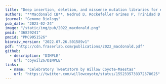 ```yaml
---
title: "Deep insertion, deletion, and missense mutation libraries for exploring protein variation in evolution, disease, and biology"
authors: "**Macdonald CB**, Nedrud D, Rockefeller Grimes P, Trinidad D, **Fraser JS**, Coyote-Maestas W"
journal: "Genome Biology"
pub_date: "2023-02-24"
image: "/static/img/pub/2022_macdonald.png"
pmid: "36829241"
pmcid: "PMC9951526"
biorxiv_version: "2022.07.26.501589v1"
pdf: "http://cdn.fraserlab.com/publications/2022_macdonald.pdf"
github:
  - description: "DIMPLE"
    url: "coywil26/DIMPLE"
links:
  - name: "Celebratory Tweetstorm by Willow Coyote-Maestas"
    url: "https://twitter.com/willowcoyote/status/1552335738372378625"
---
```

